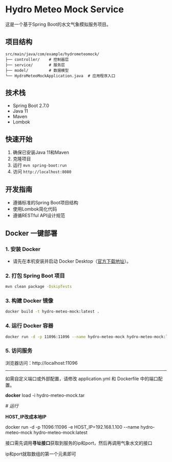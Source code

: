 # Hydro Meteo Mock Service

这是一个基于Spring Boot的水文气象模拟服务项目。

## 项目结构

```
src/main/java/com/example/hydrometeomock/
├── controller/    # 控制器层
├── service/       # 服务层
├── model/         # 数据模型
└── HydroMeteoMockApplication.java  # 应用程序入口
```

## 技术栈

- Spring Boot 2.7.0
- Java 11
- Maven
- Lombok

## 快速开始

1. 确保已安装Java 11和Maven
2. 克隆项目
3. 运行 `mvn spring-boot:run`
4. 访问 `http://localhost:8080`

## 开发指南

- 遵循标准的Spring Boot项目结构
- 使用Lombok简化代码
- 遵循RESTful API设计规范 

## Docker 一键部署

### 1. 安装 Docker
- 请先在本机安装并启动 Docker Desktop（[官方下载地址](https://www.docker.com/products/docker-desktop/)）。

### 2. 打包 Spring Boot 项目
```bash
mvn clean package -DskipTests
```

### 3. 构建 Docker 镜像
```bash
docker build -t hydro-meteo-mock:latest .
```

### 4. 运行 Docker 容器
```bash
docker run -d -p 11096:11096 --name hydro-meteo-mock hydro-meteo-mock:latest
```

### 5. 访问服务
浏览器访问：http://localhost:11096

---
如需自定义端口或外部配置，请修改 application.yml 和 Dockerfile 中的端口配置。 







**docker** load -i hydro-meteo-mock.tar

*# 运行*

**HOST_IP改成本地IP**

docker run -d -p 11096:11096 -e HOST_IP=192.168.1.100 --name hydro-meteo-mock hydro-meteo-mock:latest





接口需先调用**寻址接口**获取到服务的ip和port，然后再调用气象水文的接口

ip和port就取数组的第一个元素即可
